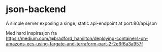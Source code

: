 # json-backend
A simple server exposing a singe, static api-endpoint at port:80/api.json

Med hard inspirasjon fra https://medium.com/@bradford_hamilton/deploying-containers-on-amazons-ecs-using-fargate-and-terraform-part-2-2e6f6a3a957f
